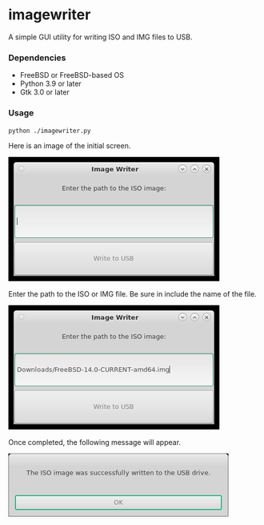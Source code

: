 # imagewriter

A simple GUI utility for writing ISO and IMG files to USB.

### Dependencies
* FreeBSD or FreeBSD-based OS
* Python 3.9 or later
* Gtk 3.0 or later

### Usage

```
python ./imagewriter.py
```

Here is an image of the initial screen.

![Initial screen](images/Imagewriter-1.png)

Enter the path to the ISO or IMG file. Be sure in include the name of the file.

![Enter path to ISO image](images/Imagewriter-2.png)

Once completed, the following message will appear.

![Successfully written](images/Imagewriter-3.png)

